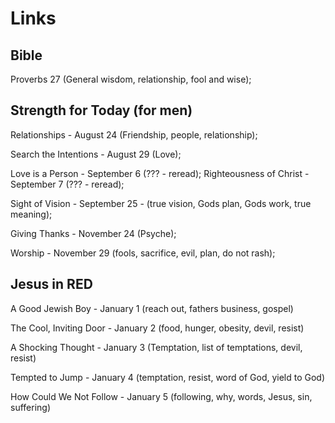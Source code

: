 # Links

## Bible

Proverbs 27 (General wisdom, relationship, fool and wise);

## Strength for Today (for men)

Relationships - August 24  (Friendship, people, relationship);

Search the Intentions - August 29 (Love);

Love is a Person - September 6 (??? - reread);
Righteousness of Christ - September 7 (??? - reread);

Sight of Vision - September 25 - (true vision, Gods plan, Gods work, true meaning);

Giving Thanks - November 24 (Psyche);

Worship - November 29 (fools, sacrifice, evil, plan, do not rash);

## Jesus in RED

A Good Jewish Boy - January 1 (reach out, fathers business, gospel)

The Cool, Inviting Door - January 2 (food, hunger, obesity, devil, resist)

A Shocking Thought - January 3 (Temptation, list of temptations, devil, resist)

Tempted to Jump - January 4 (temptation, resist, word of God, yield to God)

How Could We Not Follow - January 5 (following, why, words, Jesus, sin, suffering)